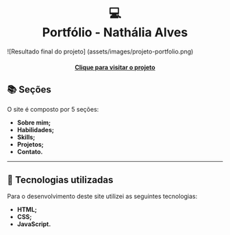 <h1 align="center">
  💻<br>Portfólio - Nathália Alves
</h1>

![Resultado final do projeto] (assets/images/projeto-portfolio.png)

<h4 align="center"><a href="">Clique para visitar o projeto</a></h4>

## 📚 Seções

O site é composto por 5 seções:

- **Sobre mim;**
- **Habilidades;**
- **Skills;**
- **Projetos;**
- **Contato.**

---

## 💼 Tecnologias utilizadas

Para o desenvolvimento deste site utilizei as seguintes tecnologias:
- **HTML;**
- **CSS;**
- **JavaScript.**


</table>